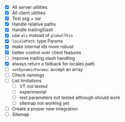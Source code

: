 - [x] All server utilities
- [x] All client utilities
- [x] Test ssg + ssr
- [x] Handle relative paths
- [x] Handle trailingSlash
- [x] use `als` instead of `globalThis`
- [x] `localePath`: type Params
- [x] make internal ids more robust
- [x] better control over client features
- [ ] improve trailing slash handling
- [x] always return a fallback for locales path
- [ ] `setDynamicParams`: accept an array
- [ ] Check namings
- [ ] List limitations
  - [ ] VT not tested
  - [ ] experimental
  - [ ] rest parameters not tested although should work
  - [ ] sitemap not working yet
- [ ] Create a proper new integration
- [ ] Sitemap